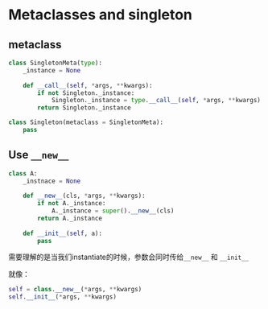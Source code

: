 # Metaclasses and singleton

## metaclass

```python
class SingletonMeta(type):
    _instance = None
    
    def __call__(self, *args, **kwargs):
        if not Singleton._instance:
            Singleton._instance = type.__call__(self, *args, **kwargs)
        return Singleton._instance

class Singleton(metaclass = SingletonMeta):
    pass
```

## Use `__new__`

```python
class A:
    _instnace = None
    
    def __new__(cls, *args, **kwargs):
        if not A._instance:
            A._instance = super().__new__(cls)
        return A._instance
    
    def __init__(self, a):
        pass
```

需要理解的是当我们instantiate的时候，参数会同时传给`__new__` 和 `__init__`

就像：

```python
self = class.__new__(*args, **kwargs)
self.__init__(*args, **kwargs)
```


